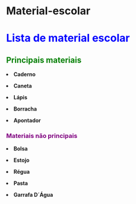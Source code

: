 # Material-escolar
<!DOCTYPE.html>
<html lang="PT-BR"<head>
<meta charset="UTF-8" <body>
      
<h1><font color="blue">Lista de material escolar</h1></font><strong><font color="green"><strong><h2>Principais materiais</font></strong></h2>
    
  <p><li>Caderno</li></p>
  <p><li>Caneta</li></p>
  <p><li>Lápis</li></p>
  <p><li>Borracha</li></p>
  <p><li>Apontador</li></p>
  <h3><strong><font color="purple"> Materiais não principais</font></strong></h3>
  <p><li>Bolsa</li></p>
  <p><li>Estojo</li></p>
  <p><li>Régua</li></p>
  <p><li>Pasta</li></p>
  <p><li>Garrafa D´Água</li></p>
